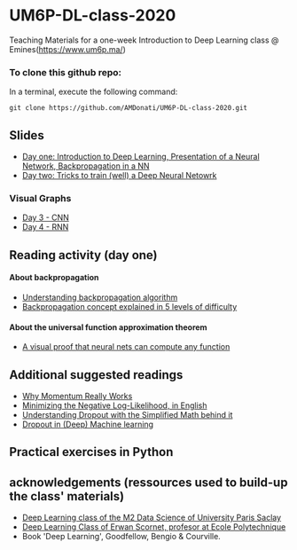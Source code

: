 # UM6P-DL-class-2020
Teaching Materials for a one-week Introduction to Deep Learning class @ Emines(https://www.um6p.ma/)

### To clone this github repo:
In a terminal, execute the following command:  

    git clone https://github.com/AMDonati/UM6P-DL-class-2020.git

## Slides 
* [Day one: Introduction to Deep Learning, Presentation of a Neural Network, Backpropagation in a NN](https://docs.google.com/presentation/d/1Z5GFv0cHoe3j2o61SmvJqQBrTsWctQwXmykcC0LDykg/edit?usp=sharing)
* [Day two: Tricks to train (well) a Deep Neural Netowrk](https://docs.google.com/presentation/d/1ZEQahVJzaWsVVHEH6ooyu2tD2dCrIRR9HmDTYZFK0_A/edit?usp=sharing)

### Visual Graphs
* [Day 3 - CNN](https://docs.google.com/presentation/d/1yk6A4RbW0I8nEpDjUAb6a35qg4ISm7jmzQUiRgqtDw0/edit?usp=sharing)
* [Day 4 - RNN](https://docs.google.com/presentation/d/1mpPSeQzuAAFSzJsMUWF_rM4FCQRkV2f098g1EbmO9Gw/edit?usp=sharing)


## Reading activity (day one)
#### About backpropagation
* [Understanding backpropagation algorithm](https://towardsdatascience.com/understanding-backpropagation-algorithm-7bb3aa2f95fd)
* [Backpropagation concept explained in 5 levels of difficulty](https://medium.com/coinmonks/backpropagation-concept-explained-in-5-levels-of-difficulty-8b220a939db5)

#### About the universal function approximation theorem
* [A visual proof that neural nets can compute any function](http://neuralnetworksanddeeplearning.com/chap4.html)

## Additional suggested readings
* [Why Momentum Really Works](https://distill.pub/2017/momentum/)
* [Minimizing the Negative Log-Likelihood, in English](http://willwolf.io/2017/05/18/minimizing_the_negative_log_likelihood_in_english/)
* [Understanding Dropout with the Simplified Math behind it](https://towardsdatascience.com/simplified-math-behind-dropout-in-deep-learning-6d50f3f47275)
* [Dropout in (Deep) Machine learning](https://medium.com/@amarbudhiraja/https-medium-com-amarbudhiraja-learning-less-to-learn-better-dropout-in-deep-machine-learning-74334da4bfc5)

## Practical exercises in Python


## acknowledgements (ressources used to build-up the class' materials)
* [Deep Learning class of the M2 Data Science of University Paris Saclay](https://github.com/m2dsupsdlclass/lectures-labs)
* [Deep Learning Class of Erwan Scornet, profesor at Ecole Polytechnique](https://erwanscornet.github.io/)
* Book 'Deep Learning', Goodfellow, Bengio & Courville. 

